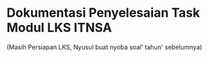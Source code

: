 # Dokumentasi Penyelesaian Task Modul LKS ITNSA 
(Masih Persiapan LKS, Nyusul buat nyoba soal' tahun' sebelumnya)
